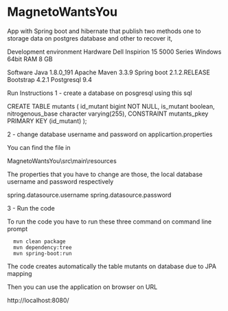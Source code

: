 # MagnetoWantsYou
App with Spring boot and  hibernate that publish two methods one to storage data on postgres database and other to recover it,

Development environment
Hardware 
Dell Inspirion 15 5000 Series
Windows 64bit
RAM 8 GB

Software
Java 1.8.0_191
Apache Maven 3.3.9
Spring boot 2.1.2.RELEASE
Bootstrap 4.2.1
Postgresql 9.4

Run Instructions
1 - create a database on posgresql using this sql 

CREATE TABLE mutants
(
  id_mutant bigint NOT NULL,
  is_mutant boolean,
  nitrogenous_base character varying(255),
  CONSTRAINT mutants_pkey PRIMARY KEY (id_mutant)
);

2 - change database username and password on applicartion.properties

You can find the file in 

MagnetoWantsYou\src\main\resources 

The properties that you have to change are those, the local database username and password respectively 

spring.datasource.username
spring.datasource.password

3 - Run the code

To run the code you have to run these three command on command line prompt

      mvn clean package
      mvn dependency:tree
      mvn spring-boot:run

The code creates automatically the table mutants on database due to JPA mapping

Then you can use the application on browser on URL

  http://localhost:8080/
